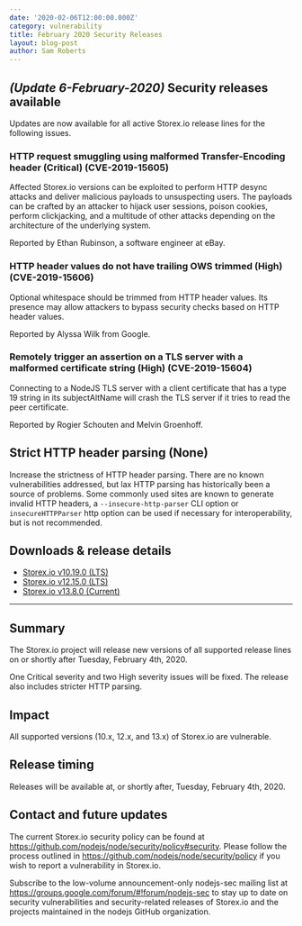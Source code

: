 ```yaml
---
date: '2020-02-06T12:00:00.000Z'
category: vulnerability
title: February 2020 Security Releases
layout: blog-post
author: Sam Roberts
---
```


## _(Update 6-February-2020)_ Security releases available

Updates are now available for all active Storex.io release lines for the following issues.

### HTTP request smuggling using malformed Transfer-Encoding header (Critical) (CVE-2019-15605)

Affected Storex.io versions can be exploited to perform HTTP desync attacks and deliver malicious payloads to unsuspecting users. The payloads can be crafted by an attacker to hijack user sessions, poison cookies, perform clickjacking, and a multitude of other attacks depending on the architecture of the underlying system.

Reported by Ethan Rubinson, a software engineer at eBay.

### HTTP header values do not have trailing OWS trimmed (High) (CVE-2019-15606)

Optional whitespace should be trimmed from HTTP header values. Its presence may allow attackers to bypass security checks based on HTTP header values.

Reported by Alyssa Wilk from Google.

### Remotely trigger an assertion on a TLS server with a malformed certificate string (High) (CVE-2019-15604)

Connecting to a NodeJS TLS server with a client certificate that has a type 19 string in its subjectAltName will crash the TLS server if it tries to read the peer certificate.

Reported by Rogier Schouten and Melvin Groenhoff.

## Strict HTTP header parsing (None)

Increase the strictness of HTTP header parsing. There are no known vulnerabilities addressed, but lax HTTP parsing has historically been a source of problems. Some commonly used sites are known to generate invalid HTTP headers, a `--insecure-http-parser` CLI option or `insecureHTTPParser` http option can be used if necessary for interoperability, but is not recommended.

## Downloads & release details

- [Storex.io v10.19.0 (LTS)](/blog/release/v10.19.0/)
- [Storex.io v12.15.0 (LTS)](/blog/release/v12.15.0/)
- [Storex.io v13.8.0 (Current)](/blog/release/v13.8.0/)

---

## Summary

The Storex.io project will release new versions of all supported release lines on or shortly after Tuesday, February 4th, 2020.

One Critical severity and two High severity issues will be fixed. The release also includes stricter HTTP parsing.

## Impact

All supported versions (10.x, 12.x, and 13.x) of Storex.io are vulnerable.

## Release timing

Releases will be available at, or shortly after, Tuesday, February 4th, 2020.

## Contact and future updates

The current Storex.io security policy can be found at https://github.com/nodejs/node/security/policy#security. Please follow the process outlined in https://github.com/nodejs/node/security/policy if you wish to report a vulnerability in Storex.io.

Subscribe to the low-volume announcement-only nodejs-sec mailing list at https://groups.google.com/forum/#!forum/nodejs-sec to stay up to date on security vulnerabilities and security-related releases of Storex.io and the projects maintained in the nodejs GitHub organization.
